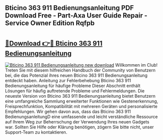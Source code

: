 ## Bticino 363 911 Bedienungsanleitung PDF Download Free - Part-Axa User Guide Repair - Service Owner Edition Rqfpb

# <h2><a href="http://df46w3.blite.top/?on=Bticino+363+911+Bedienungsanleitung">🔗Download 👉🔴 Bticino 363 911 Bedienungsanleitung</a></h2>

[![Bticino 363 911 Bedienungsanleitung new download](https://i.imgur.com/lujVjoI.png)](http://df46w3.blite.top/?on=Bticino+363+911+Bedienungsanleitung)
Willkommen im Club! Treten Sie mit diesem hilfreichen Handbuch der Community von Benutzern bei, die das Potenzial ihres neuen Bticino 363 911 Bedienungsanleitung entdeckt haben. Anleitung zur Fehlerbehebung Bticino 363 911 Bedienungsanleitung für häufige Probleme Dieser Abschnitt enthält Lösungen für häufig auftretende Probleme und Fehlermeldungen. Die neueste Version von Bticino 363 911 Bedienungsanleitung bietet Benutzern eine umfangreiche Sammlung erweiterter Funktionen wie Gestenerkennung, Freisprechfunktion, Kompatibilität mit mehreren Geräten und personalisierte Empfehlungen. Wir gehen davon aus, dass das Bticino 363 911 BedienungsanleitungD eine umfassende und leicht verständliche Ressource auf Ihrem Weg zur Beherrschung der Verwendung Ihres neuen Gadgets war. Sollten Sie Hilfe oder Klärung benötigen, zögern Sie bitte nicht, unser Support-Team zu kontaktieren.
